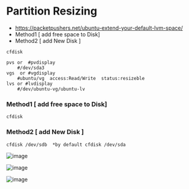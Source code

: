 # Partition Resizing
- https://packetpushers.net/ubuntu-extend-your-default-lvm-space/ 
- Method1 [ add free space to Disk]
- Method2 [ add New Disk ]

```
cfdisk
```
  
```
pvs or  #pvdisplay
    #/dev/sda3
vgs  or #vgdisplay
    #ubuntu/vg  access:Read/Write  status:resizeble
lvs or #lvdisplay
    #/dev/ubuntu-vg/ubuntu-lv
```

### Method1 [ add free space to Disk]
```
cfdisk
```

### Method2 [ add New Disk ]

```
cfdisk /dev/sdb  *by default cfdisk /dev/sda
```

![image](https://github.com/user-attachments/assets/9f1eb716-dad1-4e8c-bc17-6ef04f3cc991)

![image](https://github.com/user-attachments/assets/b0530c3b-4425-4dfe-adff-f705f32d8460)

![image](https://github.com/user-attachments/assets/b5664201-a3a6-40bc-b26b-c51088f1b176)


